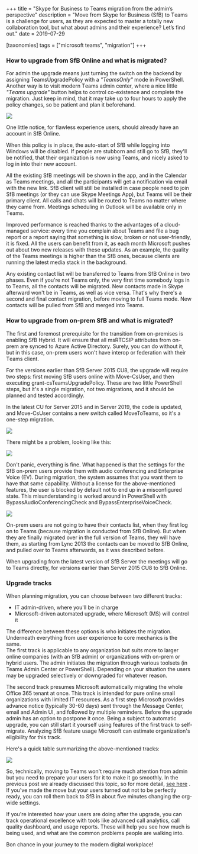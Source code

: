 +++
title = "Skype for Business to Teams migration from the admin’s perspective"
description = "Move from Skype for Business (SfB) to Tеams is a challenge for users, as they are expected to master a totally new collaboration tool, but what about admins and their experience? Let’s find out."
date = 2019-07-29

[taxonomies]
tags = ["microsoft teams", "migration"]
+++

### How to upgrade from SfB Online and what is migrated?

For admin the upgrade means just turning the switch on the backend by
assigning TeamsUpgradePolicy with a *"TeamsOnly"* mode in PowerShell.
Another way is to visit modern Tеams admin center, where a nice little
*"Tеams upgrade"* button helps to control co-existence and complete the
migration. Just keep in mind, that it may take up to four hours to apply
the policy changes, so be patient and plan it beforehand.

![](https://o365hq.com/images/480.png)

One little notice, for flawless experience users, should already have an
account in SfB Online.

When this policy is in place, the auto-start of SfB while logging into
Windows will be disabled. If people are stubborn and still go to SfB,
they'll be notified, that their organization is now using Teams, and
nicely asked to log in into their new account.

All the existing SfB meetings will be shown in the app, and in the
Calendar as Tеams meetings, and all the participants will get a
notification via email with the new link. SfB client will still be
installed in case people need to join SfB meetings (or they can use
Skype Meetings App), but Tеams will be their primary client. All calls
and chats will be routed to Teams no matter where they came from.
Meetings scheduling in Outlook will be available only in Tеams.

Improved performance is reached thanks to the advantages of a
cloud-managed service: every time you complain about Teams and file a
bug report or a report saying that something is slow, broken or not
user-friendly, it is fixed. All the users can benefit from it, as each
month Microsoft pushes out about two new releases with these updates. As
an example, the quality of the Teams meetings is higher than the SfB
ones, because clients are running the latest media stack in the
background.

Any existing contact list will be transferred to Teams from SfB Online
in two phases. Even if you're not Tеams only, the very first time
somebody logs in to Tеams, all the contacts will be migrated. New
contacts made in Skype afterward won't be in Tеams, as well as vice
versa. That's why there's a second and final contact migration, before
moving to full Tеams mode. New contacts will be pulled from SfB and
merged into Teams.

### How to upgrade from on-prem SfB and what is migrated?

The first and foremost prerequisite for the transition from on-premises
is enabling SfB Hybrid. It will ensure that all msRTCSIP attributes from
on-prem are synced to Azure Active Directory. Surely, you can do without
it, but in this case, on-prem users won't have interop or federation
with their Tеams client.

For the versions earlier than SfB Server 2015 CU8, the upgrade will
require two steps: first moving SfB users online with Move-CsUser, and
then executing grant-csTeamsUpgradePolicy. These are two little
PowerShell steps, but it's a single migration, not two migrations, and
it should be planned and tested accordingly.

In the latest CU for Server 2015 and in Server 2019, the code is
updated, and Move-CsUser contains a new switch called MoveToTeams, so
it's a one-step migration.

![](https://o365hq.com/images/478.png)

There might be a problem, looking like this:

![](https://o365hq.com/images/482.png)

Don't panic, everything is fine. What happened is that the settings for
the SfB on-prem users provide them with audio conferencing and
Enterprise Voice (EV). During migration, the system assumes that you
want them to have that same capability. Without a license for the
above-mentioned features, the user is blocked by default not to end up
in a misconfigured state. This misunderstanding is worked around in
PowerShell with BypassAudioConferencingCheck and
BypassEnterpriseVoiceCheck.

![](https://o365hq.com/images/481.png)

On-prem users are not going to have their contacts list, when they first
log on to Tеams (because migration is conducted from SfB Online). But
when they are finally migrated over in the full version of Teams, they
will have them, as starting from Lync 2013 the contacts can be moved to
SfB Online, and pulled over to Tеams afterwards, as it was described
before.

When upgrading from the latest version of SfB Server the meetings will
go to Tеams directly, for versions earlier than Server 2015 CU8 to SfB
Online.

### Upgrade tracks

When planning migration, you can choose between two different tracks:

-   IT admin-driven, where you'll be in charge
-   Microsoft-driven automated upgrade, where Microsoft (MS) will
    control it

The difference between these options is who initiates the migration.
Underneath everything from user experience to core mechanics is the
same.\
The first track is applicable to any organization but suits more to
larger online companies (with an SfB admin) or organizations with
on-prem or hybrid users. The admin initiates the migration through
various toolsets (in Teams Admin Center or PowerShell). Depending on
your situation the users may be upgraded selectively or downgraded for
whatever reason.

The second track presumes Microsoft automatically migrating the whole
Office 365 tenant at once. This track is intended for pure online small
organizations with limited IT resources. As a first step Microsoft
provides advance notice (typically 30-60 days) sent through the Message
Center, email and Admin UI, and followed by multiple reminders. Before
the upgrade admin has an option to postpone it once. Being a subject to
automatic upgrade, you can still start it yourself using features of the
first track to self-migrate. Analyzing SfB feature usage Microsoft can
estimate organization's eligibility for this track.

Here's a quick table summarizing the above-mentioned tracks:

![](https://o365hq.com/images/479.png)

So, technically, moving to Tеams won't require much attention from admin
but you need to prepare your users for it to make it go smoothly. In the
previous post we already discussed this topic, so for more detail, [see
here](https://o365hq.com/blog/what-are-the-options-to-upgrade-from-skype-for-business-online-to-teams)
. If you've made the move but your users turned out not to be perfectly
ready, you can roll them back to SfB in about five minutes changing the
org-wide settings.

If you're interested how your users are doing after the upgrade, you can
track operational excellence with tools like advanced call analytics,
call quality dashboard, and usage reports. These will help you see how
much is being used, and what are the common problems people are walking
into.

Bon chance in your journey to the modern digital workplace!